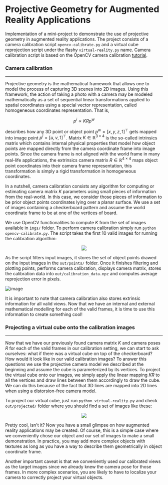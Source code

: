 # Projective Geometry for Augmented Reality Applications
Implementation of a mini-project to demonstrate the use of projective geometry in augmented reality applications. The project consists of a camera calibration script `opencv-calibrate.py` and a virtual cube reprojection script under the flashy `virtual-reality.py` name. Camera calibration script is based on the OpenCV camera calibration [tutorial](https://docs.opencv.org/4.x/dc/dbb/tutorial_py_calibration.html).

### Camera calibration
---
Projective geometry is the mathematical framework that allows one to model the process of capturing 3D scenes into 2D images. Using this framework, the action of taking a photo with a camera may be modeled mathematically as a set of sequential linear transformations applied to spatial coordinates using a special vector representation, called homogeneous coordinates representation. That is,

$$
  p^{i} \propto K R p^{w}
$$

describes how any 3D point or object point $p^{w} =[x, y, z, 1]^\top$ gets mapped into image point $p^{i}=[u,v,1]^\top$. Matrix $K\in \mathbb{R}^{3\times4}$ is the so-called intrinsics matrix which contains internal physical properties that model how object points are mapped directly from the camera coordinate frame into image points. Since the camera frame is not aligned with the world frame in many real-life applications, the extrinsics camera matrix $R\in\mathbb{R}^{4\times4}$ maps object point coordinates into their camera frame representation, this transformation is simply a rigid transformation in homogeneous coordinates.

In a nutshell, camera calibration consists any algorithm for computing or estimating camera matrix $K$ parameters using small pieces of information from the real-world. In this case, we consider those pieces of information to be prior object points coordinates lying over a planar surface. We use a set of images containing a checkerboard pattern and assume the world coordinate frame to be at one of the vertices of board.

We use OpenCV functionalities to compute $K$ from the set of images available in `imgs/` folder. To perform camera calibration simply run `python opencv-calibrate.py`. The script takes the first 10 valid images for running the calibration algorithm:

<p align="center">
<img src="https://user-images.githubusercontent.com/95151624/226233127-4dad33a6-d060-44f4-92e2-0f115a178cb1.gif"/>
</p>

As the script filters input images, it stores the set of object points drawed on the input images in the `out/points/` folder. Once it finishes filtering and plotting points, performs camera calibration, displays camera matrix, stores the calibration data into `out/calibration_data.npz` and computes average reprojection error in pixels.

![image](https://user-images.githubusercontent.com/95151624/226421438-273ee959-ee4a-4ca5-b250-245cc1210cab.png)

It is important to note that camera calibration also stores extrinsic information for all valid views. Now that we have an internal and external mathematical modelling for each of the valid frames, it is time to use this information to create something cool!

### Projecting a virtual cube onto the calibration images
---

Now that we have our previously found camera matrix $K$ and camera poses $R$ for each of the valid frames in our calibration setting, we can start to ask ourselves: what if there was a virtual cube on top of the checkerboard? How would it look like in our valid calibration images? To answer this questions we use the projective camera model we described at the beginning and assume the cube is parameterized by its vertices. To project the virtual cube onto our images, we simply apply the linear mapping $KR$ to all the vertices and draw lines between them accordingly to draw the cube. We can do this because of the fact that 3D lines are mapped into 2D lines when using a distorsion-free camera model.

To project our virtual cube, just run `python virtual-reality.py` and check `out/projected/` folder where you should find a set of images like these:

<p align="center">
<img src="https://user-images.githubusercontent.com/95151624/226233373-ece48423-2b41-4dcb-ada0-1ba2cb87fa29.gif"/>
</p>

Pretty cool, isn't it? Now you have a small glimpse on how augmented reality applications may be created. Of course, this is a simple case where we conveniently chose our object and our set of images to make a small demonstration. In practice, you may add more complex objects with textures as long as you have a way to describe them geometrically in object coordinate frame.

Another important caveat is that we conveniently used our calibrated views as the target images since we already knew the camera pose for those frames. In more complex scenarios, you are likely to have to localize your camera to correctly project your virtual objects.
